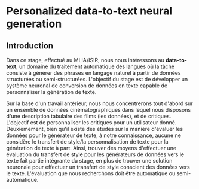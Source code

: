 # Personalized data-to-text neural generation

## Introduction

Dans ce stage, effectué au MLIA/ISIR, nous nous intéressons au **data-to-text**, un domaine du traitement automatique des langues où la tâche consiste à générer des phrases en langage naturel à partir de données structurées ou semi-structurées. L'objectif du stage est de développer un système neuronal de conversion de données en texte capable de personnaliser la génération de texte. 

Sur la base d'un travail antérieur, nous nous concentrerons tout d'abord sur un ensemble de données cinématographiques dans lequel nous disposons d'une description tabulaire des films (les données), et de critiques. L'objectif est de personnaliser les critiques pour un utilisateur donné. Deuxièmement, bien qu'il existe des études sur la manière d'évaluer les données pour le générateur de texte, à notre connaissance, aucune ne considère le transfert de style/la personnalisation de texte pour la génération de texte à part. Ainsi, trouver des moyens d'effectuer une évaluation du transfert de style pour les générateurs de données vers le texte fait partie intégrante du stage, en plus de trouver une solution neuronale pour effectuer un transfert de style conscient des données vers le texte. L'évaluation que nous recherchons doit être automatique ou semi-automatique.
